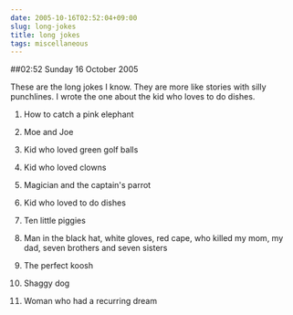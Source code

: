 ```yaml
---
date: 2005-10-16T02:52:04+09:00
slug: long-jokes
title: long jokes
tags: miscellaneous
---
```


##02:52 Sunday 16 October 2005

These are the long jokes I know.  They are more like stories with
silly punchlines.  I wrote the one about the kid who loves to do
dishes.







  1. How to catch a pink elephant


  2. Moe and Joe


  3. Kid who loved green golf balls


  4. Kid who loved clowns


  5. Magician and the captain's parrot


  6. Kid who loved to do dishes


  7. Ten little piggies


  8. Man in the black hat, white gloves, red cape, who killed my mom, my dad, seven brothers and seven sisters


  9. The perfect koosh


  10. Shaggy dog


  11. Woman who had a recurring dream





